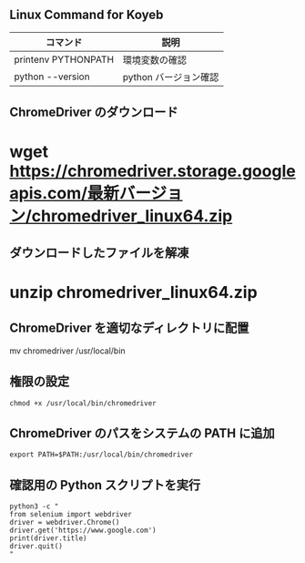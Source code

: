 ## Linux Command for Koyeb

| コマンド            | 説明                  |
| ------------------- | --------------------- |
| printenv PYTHONPATH | 環境変数の確認        |
| python --version    | python バージョン確認 |

## ChromeDriver のダウンロード

# wget https://chromedriver.storage.googleapis.com/最新バージョン/chromedriver_linux64.zip

## ダウンロードしたファイルを解凍

# unzip chromedriver_linux64.zip

## ChromeDriver を適切なディレクトリに配置

mv chromedriver /usr/local/bin

## 権限の設定

```
chmod +x /usr/local/bin/chromedriver
```

## ChromeDriver のパスをシステムの PATH に追加

```
export PATH=$PATH:/usr/local/bin/chromedriver
```

## 確認用の Python スクリプトを実行

```
python3 -c "
from selenium import webdriver
driver = webdriver.Chrome()
driver.get('https://www.google.com')
print(driver.title)
driver.quit()
"
```
